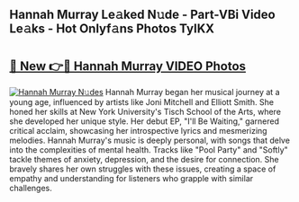 ## Hannah Murray Le𝚊ked N𝚞de - Part-VBi Video Le𝚊ks - Hot Onlyf𝚊ns Photos TyIKX

# <h2><a href="http://ac12635.deff.icu/?id=Hannah+Murray">🔗 New 👉🔴 Hannah Murray VIDEO Photos</a></h2>

[![Hannah Murray N𝚞des](https://i.imgur.com/rIISA9y.gif)](http://ac12635.deff.icu/?id=Hannah+Murray)
Hannah Murray began her musical journey at a young age, influenced by artists like Joni Mitchell and Elliott Smith. She honed her skills at New York University's Tisch School of the Arts, where she developed her unique style. Her debut EP, "I'll Be Waiting," garnered critical acclaim, showcasing her introspective lyrics and mesmerizing melodies. Hannah Murray's music is deeply personal, with songs that delve into the complexities of mental health. Tracks like "Pool Party" and "Softly" tackle themes of anxiety, depression, and the desire for connection. She bravely shares her own struggles with these issues, creating a space of empathy and understanding for listeners who grapple with similar challenges.
